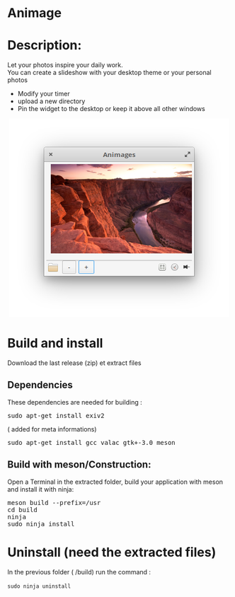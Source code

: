 # Animage
<h1>Description:</h1>
Let your photos inspire your daily work. <br/>
You can create a slideshow with your desktop theme or your personal photos<br/>
<ul>
<li>Modify your timer</li>
<li>upload a new directory</li>
<li>Pin the widget to the desktop or keep it above all other windows</li> 
</ul>

<p align="center"><img src="screenshot.png"/> </p>

<h1>Build and install</h1>

Download the last release (zip) et extract files<br/>

<h2>Dependencies</h2>
These dependencies are needed for building : <br/>
<pre color="red">sudo apt-get install exiv2 </pre/> ( added for meta informations)

<pre>sudo apt-get install gcc valac gtk+-3.0 meson </pre/>

<h2>Build with meson/Construction:</h2>

Open a Terminal in the extracted folder, build your application with meson and install it with ninja:<br/>

<pre>meson build --prefix=/usr
cd build
ninja
sudo ninja install
</pre>

<h1>Uninstall (need the extracted files)</h1>
In the previous folder ( /build) run the command :<br/>

<code>sudo ninja uninstall</code>
